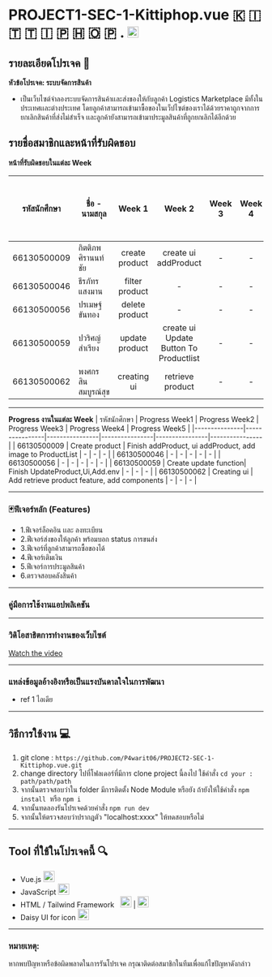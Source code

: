 # PROJECT1-SEC-1-Kittiphop.vue 🇰 🇮 🇹 🇹 🇮 🇵 🇭 🇴 🇵 . <img src="https://upload.wikimedia.org/wikipedia/commons/9/95/Vue.js_Logo_2.svg" alt="Vue.js Logo" width="22" height="22">
## รายละเอียดโปรเจค 🔻
**หัวข้อโปรเจค: ระบบจัดการสินค้า**  
- เป็นเว็บไซต์จำลองระบบจัดการสินค้าเเละส่งของให้กับลูกค้า Logistics Marketplace มีทั้งในประเทศเเละต่างประเทศ โดยลูกค้าสามารถเข้ามาซื้อของในเว็ปไซต์ของเราได้ด้วยราคาถูกจากการยกเลิกสินค้าที่ส่งไม่สำเร็จ เเละลูกค้ายังสามารถเข้ามาประมูลสินค้าที่ถูกยกเลิกได้อีกด้วย

## รายชื่อสมาชิกและหน้าที่รับผิดชอบ


**หน้าที่รับผิดชอบในแต่ละ Week**

| รหัสนักศึกษา  | ชื่อ - นามสกุล          |      Week 1      | Week 2 | Week 3 | Week 4 | Week 5 | เปอร์เซ็นการรับผิดชอบงาน |
|---------------|-----------------|:----------------:|:------:|:------:|:------:|:------:|:------------------------:|
| 66130500009  | กิตติภพ ศิรานนท์ชัย     | create product   |   create ui addProduct   |   -   |   -   |   -   |           20%            |
| 66130500046  | ธีรภัทร แสงมาน      | filter product   |   -   |   -   |   -   |   -   |           20%            |
| 66130500056  | ปรเมษฐ์ ขันทอง      | delete product   |   -   |   -   |   -   |   -   |           20%            |
| 66130500059  | ปวริศญ์ สำเรียง       | update product   |   create ui Update Button To Productlist   |   -   |   -   |   -   |           20%            |
| 66130500062  | พงศกร สินสมบูรณ์สุข    | creating ui |   retrieve product   |   -   |   -   |   -   |           20%            |

---

**Progress งานในแต่ละ Week**
| รหัสนักศึกษา | Progress Week1 | Progress Week2 | Progress Week3 | Progress Week4 | Progress Week5 |
|---------------|----------------|----------------|----------------|----------------|----------------|
| 66130500009   | Create product | Finish addProduct, ui addProduct, add image to ProductList | -              | -              | -              |
| 66130500046   | -              | -              | -              | -              | -              |
| 66130500056   | -              | -              | -              | -              | -              |
| 66130500059   | Create update function|  Finish UpdateProduct,Ui,Add.env          | -              | -              | -              |
| 66130500062   | Creating ui | Add retrieve product feature, add components | -              | -              | -              |


---
### 🃏ฟีเจอร์หลัก (Features)
- 1.ฟีเจอร์ล็อคอิน เเละ ลงทะเบียน
- 2.ฟีเจอร์ส่งของให้ลูกค้า พร้อมบอก status การขนส่ง
- 3.ฟีเจอร์ที่ลูกค้าสามารถซื้อของได้
- 4.ฟีเจอร์เติมเงิน
- 5.ฟีเจอร์การประมูลสินค้า
- 6.ตรวจสอบคลังสินค้า

--- 
### คู่มือการใช้งานแอปพลิเคชัน 
--- 
### วิดิโอสาธิตการทำงานของเว็บไซต์
[Watch the video](link)

--- 
### แหล่งข้อมูลอ้างอิงหรือเป็นแรงบันดาลใจในการพัฒนา
- ref 1 ไอเดีย 
---

## วิธีการใช้งาน 💻
1. git clone : ` https://github.com/P4warit06/PROJECT2-SEC-1-Kittiphop.vue.git `
2. change directory ไปที่โฟลเดอร์ที่มีการ clone project นี้ลงไป ใช้คำสั่ง `cd your : path/path/path`
3. จากนั้นตรวจสอบว่าใน folder มีการติดตั้ง Node Module หรือยัง ถ้ายังให้ใช้คำสั่ง `npm install`  หรือ `npm i`
4. จากนั้นทดลองรันโปรเจคด้วยคำสั่ง `npm run dev `
5. จากนั้นให้ตรวจสอบว่าปรากฎตัว "localhost:xxxx" ให้ทดสอบหรือไม่
---

## Tool ที่ใช้ในโปรเจคนี้ 🔍
- Vue.js <img src="https://upload.wikimedia.org/wikipedia/commons/9/95/Vue.js_Logo_2.svg" alt="Vue.js Logo" width="22" height="22">
- JavaScript <img src="https://cdn.worldvectorlogo.com/logos/logo-javascript.svg" alt="Js.js Logo" width="22" height="22">
- HTML / Tailwind Framework &nbsp;  <img src="https://cdn.worldvectorlogo.com/logos/html-1.svg" alt="Html.js Logo" width="22" height="22"> |  <img src="https://cdn.worldvectorlogo.com/logos/tailwind-css-2.svg" alt="Tailwind.js Logo" width="22" height="22">
- Daisy UI for icon  <img src="https://avatars.githubusercontent.com/u/76870092?s=280&v=4" alt="daisy.Logo" width="22" height="22">

---

### หมายเหตุ:
หากพบปัญหาหรือข้อผิดพลาดในการรันโปรเจค  กรุณาติดต่อสมาชิกในทีมเพื่อแก้ไขปัญหาดังกล่าว
